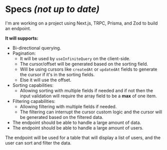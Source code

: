 # Specs _(not up to date)_

I'm are working on a project using Next.js, TRPC, Prisma, and Zod to build an endpoint.

**It will supports:**

- Bi-directional querying.
- Pagination:
  - It will be used by `useInfiniteQuery` on the client-side.
  - The cursor/offset will be generated based on the sorting field.
  - Will be using cursors like `createdAt` or `updatedAt` fields to generate the cursor if it's in the sorting fields.
  - Else it will use the offset.
- Sorting capabilities:
  - Allowing sorting with multiple fields if needed and if not then the input validation will require the array field to be a **max** of one item.
- Filtering capabilities:
  - Allowing filtering with multiple fields if needed.
  - The filtering can interrupt the cursor custom logic and the cursor will be generated based on the filtered data.
- The endpoint should be able to handle a large amount of data.
- The endpoint should be able to handle a large amount of users.

The endpoint will be used for a table that will display a list of users, and the user can sort and filter the data.
